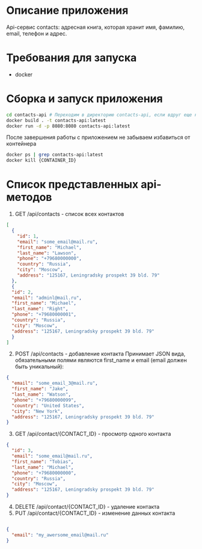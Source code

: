 # Описание приложения
   Api-сервис contacts: адресная книга, которая хранит имя, фамилию, email,
телефон и адрес.

# Требования для запуска

* docker

# Сборка и запуск приложения
```sh
cd contacts-api # Переходим в директорию contacts-api, если вдруг еще не находимся в ней
docker build . -t contacts-api:latest
docker run -d -p 8080:8080 contacts-api:latest
```
После завершения работы с приложением не забываем избавиться от контейнера
```sh
docker ps | grep contacts-api:latest
docker kill {CONTAINER_ID}
```

# Список представленных api-методов

1. GET /api/contacts - список всех контактов
```JSON
[
  {
    "id": 1,
    "email": "some_email@mail.ru",
    "first_name": "Michael",
    "last_name": "Lawson",
    "phone": "+79680000000",
    "country": "Russia",
    "city": "Moscow",
    "address": "125167, Leningradsky prospekt 39 bld. 79"
  },
  {
  "id": 2,
  "email": "adminl@mail.ru",
  "first_name": "Michael",
  "last_name": "Right",
  "phone": "+79680000001",
  "country": "Russia",
  "city": "Moscow",
  "address": "125167, Leningradsky prospekt 39 bld. 79"
  }
]
```

2. POST /api/contacts - добавление контакта 
   Принимает JSON вида, обязательными полями являются first_name и email 
   (email должен быть уникальный):
```JSON
{
  "email": "some_email_3@mail.ru",
  "first_name": "Jake",
  "last_name": "Watson",
  "phone": "+79680000099",
  "country": "United States",
  "city": "New York",
  "address": "125167, Leningradsky prospekt 39 bld. 79"
}
```

3. GET /api/contact/{CONTACT_ID} - просмотр одного контакта
```JSON
{
  "id": 3,
  "email": "some_email@mail.ru",
  "first_name": "Tobias",
  "last_name": "Michael",
  "phone": "+79680000000",
  "country": "Russia",
  "city": "Moscow",
  "address": "125167, Leningradsky prospekt 39 bld. 79"
}
```
4. DELETE /api/contact/{CONTACT_ID} - удаление контакта
4. PUT /api/contact/{CONTACT_ID} - изменение данных контакта
```JSON

{
  "email": "my_awersome_email@mail.ru"
}
```
